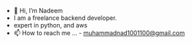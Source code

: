 - 👋 Hi, I’m Nadeem
- I am a freelance backend developer.
- expert in python, and aws
- 📫 How to reach me ...
      - muhammadnad1001100@gmail.com

<!---
nadeem-cpp/nadeem-cpp is a ✨ special ✨ repository because its `README.md` (this file) appears on your GitHub profile.
You can click the Preview link to take a look at your changes.
--->
